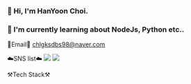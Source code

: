 ### 👋 Hi, I'm HanYoon Choi.
### 🌱 I'm currently learning about NodeJs, Python etc..

📧Email📧
chlgksdbs98@naver.com

☁️SNS list☁️
<a href="https://www.facebook.com/profile.php?id=100013209942817" target="_blank"><img src="https://img.shields.io/badge/Facebook-1877F2?style=flat-square&logo=Facebook&logoColor=white"/></a>
<a href="https://www.instagram.com/chlgksdbs/" target="_blank"><img src="https://img.shields.io/badge/Instagram-E4405F?style=flat-square&logo=Instagram&logoColor=white"/></a>

⚒️Tech Stack⚒️

<!--
**chlgksdbs/chlgksdbs** is a ✨ _special_ ✨ repository because its `README.md` (this file) appears on your GitHub profile.

Here are some ideas to get you started:

- 🔭 I’m currently working on ...
- 🌱 I’m currently learning ...
- 👯 I’m looking to collaborate on ...
- 🤔 I’m looking for help with ...
- 💬 Ask me about ...
- 📫 How to reach me: ...
- 😄 Pronouns: ...
- ⚡ Fun fact: ...
-->
